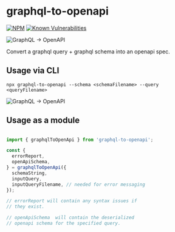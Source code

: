 # graphql-to-openapi

[![NPM](https://img.shields.io/npm/v/graphql-to-openapi.svg)](https://npmjs.com/graphql-to-openapi) 
[![Known Vulnerabilities](https://snyk.io/test/github/schwer/graphql-to-openapi/badge.svg)](https://snyk.io/test/github/schwer/graphql-to-openapi)

<img alt="GraphQL → OpenAPI" src="https://raw.github.com/schwer/graphql-to-openapi/master/static/logo.svg?sanitize=true">

Convert a graphql query + graphql schema into an openapi spec.

## Usage via CLI

```
npx graphql-to-openapi --schema <schemaFilename> --query <queryFilename>
```

<img alt="GraphQL → OpenAPI" src="https://raw.github.com/schwer/graphql-to-openapi/master/static/usage.gif">

## Usage as a module

```typescript

import { graphqlToOpenApi } from 'graphql-to-openapi';

const {
  errorReport,
  openApiSchema,
} = graphqlToOpenApi({
  schemaString,
  inputQuery,
  inputQueryFilename, // needed for error messaging
});

// errorReport will contain any syntax issues if
// they exist.

// openApiSchema  will contain the deserialized
// openapi schema for the specified query.

```
